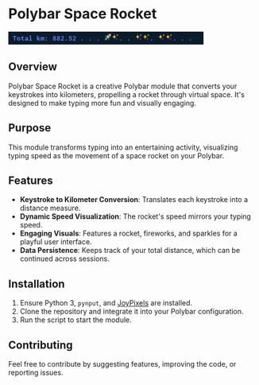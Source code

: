 # Polybar Space Rocket
<img src="./assets/screenshot.png"/>

## Overview
Polybar Space Rocket is a creative Polybar module that converts your keystrokes into kilometers, propelling a rocket through virtual space. It's designed to make typing more fun and visually engaging.

## Purpose
This module transforms typing into an entertaining activity, visualizing typing speed as the movement of a space rocket on your Polybar.

## Features
- **Keystroke to Kilometer Conversion**: Translates each keystroke into a distance measure.
- **Dynamic Speed Visualization**: The rocket's speed mirrors your typing speed.
- **Engaging Visuals**: Features a rocket, fireworks, and sparkles for a playful user interface.
- **Data Persistence**: Keeps track of your total distance, which can be continued across sessions.

## Installation
1. Ensure Python 3, `pynput`, and [JoyPixels](https://joypixels.com/) are installed.
2. Clone the repository and integrate it into your Polybar configuration.
3. Run the script to start the module.

## Contributing
Feel free to contribute by suggesting features, improving the code, or reporting issues.
